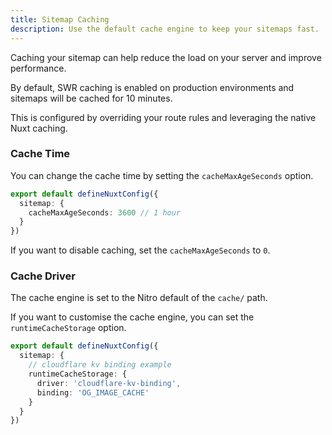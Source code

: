 ```yaml
---
title: Sitemap Caching
description: Use the default cache engine to keep your sitemaps fast.
---
```


Caching your sitemap can help reduce the load on your server and improve performance.

By default, SWR caching is enabled on production environments and sitemaps will be cached for 10 minutes.

This is configured by overriding your route rules and leveraging the native Nuxt caching.

### Cache Time

You can change the cache time by setting the `cacheMaxAgeSeconds` option.

```ts
export default defineNuxtConfig({
  sitemap: {
    cacheMaxAgeSeconds: 3600 // 1 hour
  }
})
```

If you want to disable caching, set the `cacheMaxAgeSeconds` to `0`.

### Cache Driver

The cache engine is set to the Nitro default of the `cache/` path.

If you want to customise the cache engine, you can set the `runtimeCacheStorage` option.

```ts [nuxt.config.ts]
export default defineNuxtConfig({
  sitemap: {
    // cloudflare kv binding example
    runtimeCacheStorage: {
      driver: 'cloudflare-kv-binding',
      binding: 'OG_IMAGE_CACHE'
    }
  }
})
```
